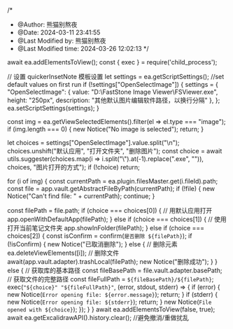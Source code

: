 /*
 * @Author: 熊猫别熬夜 
 * @Date: 2024-03-11 23:41:55 
 * @Last Modified by: 熊猫别熬夜
 * @Last Modified time: 2024-03-26 12:02:13
 */

await ea.addElementsToView();
const { exec } = require('child_process');

// 设置 quickerInsetNote 模板设置
let settings = ea.getScriptSettings();
//set default values on first run
if (!settings["OpenSelectImage"]) {
  settings = {
    "OpenSelectImage": {
      value: "D:\\FastStone Image Viewer\\FSViewer.exe",
      height: "250px",
      description: "其他默认图片编辑软件路径，以换行分隔"
    },
  };
  ea.setScriptSettings(settings);
}

const img = ea.getViewSelectedElements().filter(el => el.type === "image");
if (img.length === 0) {
  new Notice("No image is selected");
  return;
}

let choices = settings["OpenSelectImage"].value.split("\n");
choices.unshift("默认应用", "打开文件夹", "删除图片");
const choice = await utils.suggester(choices.map(i => i.split("\\").at(-1).replace("\.exe", "")), choices, "图片打开的方式");
if (!choice) return;

for (i of img) {
  const currentPath = ea.plugin.filesMaster.get(i.fileId).path;
  const file = app.vault.getAbstractFileByPath(currentPath);
  if (!file) {
    new Notice("Can't find file: " + currentPath);
    continue;
  }

  const filePath = file.path;
  if (choice === choices[0]) {
    // 用默认应用打开
    app.openWithDefaultApp(filePath);
  } else if (choice === choices[1]) {
    // 使用打开当前笔记文件夹
    app.showInFolder(filePath);
  } else if (choice === choices[2]) {
    const isConfirm = confirm(`是否删除 ${filePath}`);
    if (!isConfirm) {
      new Notice("已取消删除");
    } else {
      // 删除元素
      ea.deleteViewElements([i]);
      // 删除文件
      await(app.vault.adapter).trashLocal(filePath);
      new Notice("删除成功");
    }
  } else {
    // 获取库的基本路径
    const fileBasePath = file.vault.adapter.basePath;
    // 获取文件的完整路径
    const fileFullPath = `${fileBasePath}/${filePath}`;
    exec(`"${choice}" "${fileFullPath}"`, (error, stdout, stderr) => {
      if (error) {
        new Notice(`Error opening file: ${error.message}`);
        return;
      }
      if (stderr) {
        new Notice(`Error opening file: ${stderr}`);
        return;
      }
      new Notice(`File opened with ${choice}`);
    });
  }
}
await ea.addElementsToView(false, true);
await ea.getExcalidrawAPI().history.clear(); //避免撤消/重做扰乱

